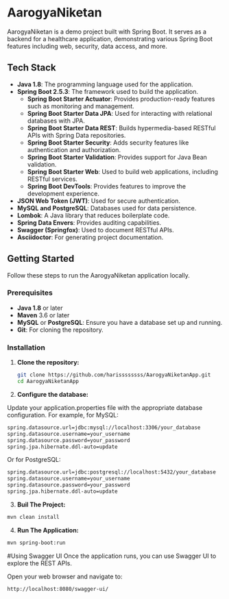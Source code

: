 # AarogyaNiketan

AarogyaNiketan is a demo project built with Spring Boot. It serves as a backend for a healthcare application, demonstrating various Spring Boot features including web, security, data access, and more.

## Tech Stack

- **Java 1.8**: The programming language used for the application.
- **Spring Boot 2.5.3**: The framework used to build the application.
  - **Spring Boot Starter Actuator**: Provides production-ready features such as monitoring and management.
  - **Spring Boot Starter Data JPA**: Used for interacting with relational databases with JPA.
  - **Spring Boot Starter Data REST**: Builds hypermedia-based RESTful APIs with Spring Data repositories.
  - **Spring Boot Starter Security**: Adds security features like authentication and authorization.
  - **Spring Boot Starter Validation**: Provides support for Java Bean validation.
  - **Spring Boot Starter Web**: Used to build web applications, including RESTful services.
  - **Spring Boot DevTools**: Provides features to improve the development experience.
- **JSON Web Token (JWT)**: Used for secure authentication.
- **MySQL and PostgreSQL**: Databases used for data persistence.
- **Lombok**: A Java library that reduces boilerplate code.
- **Spring Data Envers**: Provides auditing capabilities.
- **Swagger (Springfox)**: Used to document RESTful APIs.
- **Asciidoctor**: For generating project documentation.

## Getting Started

Follow these steps to run the AarogyaNiketan application locally.

### Prerequisites

- **Java 1.8** or later
- **Maven** 3.6 or later
- **MySQL** or **PostgreSQL**: Ensure you have a database set up and running.
- **Git**: For cloning the repository.

### Installation

1. **Clone the repository:**

   ```bash
   git clone https://github.com/harissssssss/AarogyaNiketanApp.git
   cd AarogyaNiketanApp
   
2. **Configure the database:**

Update your application.properties file with the appropriate database configuration. For example, for MySQL:
```bash
spring.datasource.url=jdbc:mysql://localhost:3306/your_database
spring.datasource.username=your_username
spring.datasource.password=your_password
spring.jpa.hibernate.ddl-auto=update
```

Or for PostgreSQL:
```bash
spring.datasource.url=jdbc:postgresql://localhost:5432/your_database
spring.datasource.username=your_username
spring.datasource.password=your_password
spring.jpa.hibernate.ddl-auto=update
```

3. **Buil The Project:**
```bash
mvn clean install
```
4. **Run The Application:**
```bash
mvn spring-boot:run
```

#Using Swagger UI
Once the application runs, you can use Swagger UI to explore the REST APIs.

Open your web browser and navigate to:
```bash
http://localhost:8080/swagger-ui/


